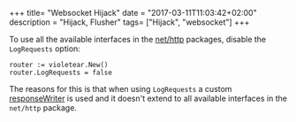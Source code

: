 +++
title= "Websocket Hijack"
date = "2017-03-11T11:03:42+02:00"
description = "Hijack, Flusher"
tags= ["Hijack", "websocket"]
+++


To use all the available interfaces in the [net/http](https://golang.org/pkg/net/http/) packages, disable the `LogRequests` option:

    router := violetear.New()
    router.LogRequests = false


The reasons for this is that when using `LogRequests` a custom
[responseWriter](https://github.com/nbari/violetear/blob/master/responsewriter.go) is used and it doesn't extend to all available interfaces in the `net/http`
package.
